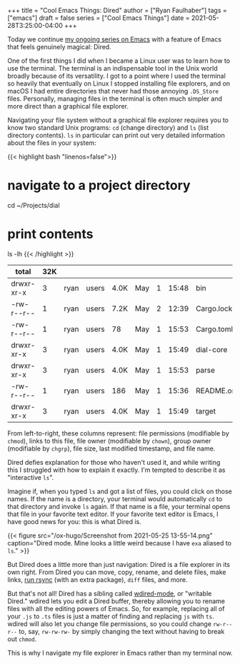 +++
title = "Cool Emacs Things: Dired"
author = ["Ryan Faulhaber"]
tags = ["emacs"]
draft = false
series = ["Cool Emacs Things"]
date = 2021-05-28T3:25:00-04:00
+++

Today we continue [my ongoing series on Emacs](https://ryanfaulhaber.com/series/cool-emacs-things/) with a feature of Emacs that feels genuinely magical: Dired.

One of the first things I did when I became a Linux user was to learn how to use the terminal. The terminal is an indispensable tool in the Unix world broadly because of its versatility. I got to a point where I used the terminal so heavily that eventually on Linux I stopped installing file explorers, and on macOS I had entire directories that never had those annoying `.DS_Store` files. Personally, managing files in the terminal is often much simpler and more direct than a graphical file explorer.

Navigating your file system without a graphical file explorer requires you to know two standard Unix programs: `cd` (change directory) and `ls` (list directory contents). `ls` in particular can print out very detailed information about the files in your system:

{{< highlight bash "linenos=false">}}
# navigate to a project directory
cd ~/Projects/dial
# print contents
ls -lh
{{< /highlight >}}

| total      | 32K |      |       |      |     |   |       |            |
|------------|-----|------|-------|------|-----|---|-------|------------|
| drwxr-xr-x | 3   | ryan | users | 4.0K | May | 1 | 15:48 | bin        |
| -rw-r--r-- | 1   | ryan | users | 7.2K | May | 2 | 12:39 | Cargo.lock |
| -rw-r--r-- | 1   | ryan | users | 78   | May | 1 | 15:53 | Cargo.toml |
| drwxr-xr-x | 3   | ryan | users | 4.0K | May | 1 | 15:49 | dial-core  |
| drwxr-xr-x | 3   | ryan | users | 4.0K | May | 1 | 15:53 | parse      |
| -rw-r--r-- | 1   | ryan | users | 186  | May | 1 | 15:36 | README.org |
| drwxr-xr-x | 3   | ryan | users | 4.0K | May | 1 | 15:49 | target     |

From left-to-right, these columns represent: file permissions (modifiable by `chmod`), links to this file, file owner (modifiable by `chown`), group owner (modifiable by `chgrp`), file size, last modified timestamp, and file name.

Dired defies explanation for those who haven't used it, and while writing this I struggled with how to explain it exactly. I'm tempted to describe it as "interactive `ls`".

Imagine if, when you typed `ls` and got a list of files, you could click on those names. If the name is a directory, your terminal would automatically `cd` to that directory and invoke `ls` again. If that name is a file, your terminal opens that file in your favorite text editor. If your favorite text editor is Emacs, I have good news for you: this is what Dired is.

<a id="org91c9f1f"></a>

{{< figure src="/ox-hugo/Screenshot from 2021-05-25 13-55-14.png" caption="Dired mode. Mine looks a little weird because I have `exa` aliased to `ls`." >}}

But Dired does a little more than just navigation: Dired is a file explorer in its own right. From Dired you can move, copy, rename, and delete files, make links, [run rsync](https://github.com/stsquad/dired-rsync) (with an extra package), `diff` files, and more.

But that's not all! Dired has a sibling called [wdired-mode](https://www.gnu.org/software/emacs/manual/html%5Fnode/emacs/Wdired.html), or "writable Dired." wdired lets you edit a Dired buffer, thereby allowing you to rename files with all the editing powers of Emacs. So, for example, replacing all of your `.js` to `.ts` files is just a matter of finding and replacing `js` with `ts`. wdired will also let you change file permissions, so you could change `rw-r--r--` to, say, `rw-rw-rw-` by simply changing the text without having to break out `chmod`.

This is why I navigate my file explorer in Emacs rather than my terminal now.
